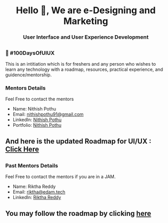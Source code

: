 
<h1 align="center">Hello 👋, We are e-Designing and Marketing </h1>
<h3 align="center">User Interface and User Experience Development</h3>

## <h3> 💯 #100DaysOfUIUX </h3>
<p> This is an intitiation which is for freshers and any person who wishes to learn any technology with a roadmap, resources, practical experience, and guidence/mentorship. </p>
<h3> Mentors Details </h3>
<p> Feel Free to contact the mentors </p>

 - Name: Nithish Pothu
 - Email: [nithishpothu91@gmail.com](nithishpothu91@gmail.com)
 - LinkedIn: [Nithish Pothu](https://www.linkedin.com/in/nithishpothu?utm_source=share&utm_campaign=share_via&utm_content=profile&utm_medium=android_app)
 - Portfolio: [Nithish Pothu](Bento.me/nithishpothu )
## And here is the updated Roadmap for UI/UX : [Click Here](https://midnight-guardian-012.notion.site/272330c1d54780d99875caf89adadc64?v=272330c1d547805e8604000cb9c95673&pvs=149)
## <h3> Past Mentors Details </h3>
<p> Feel Free to contact the mentors if you are in a JAM. </p>

 - Name: Riktha Reddy
 - Email: riktha@edam.tech
 - LinkedIn: [Riktha Reddy](https://www.linkedin.com/in/riktha-reddy-024b01221?miniProfileUrn=urn:li:fs_miniProfile:ACoAADfe2twBN1RbxdZrK5GylC7Bkdy4oASnw-A&lipi=urn:li:page:d_flagship3_search_srp_all;ut0xCx8HQaCGvB1SwNfk9g==)

## You may follow the roadmap by clicking [here](https://www.notion.so/c0621a48ec2f419c8da0e45330c4da3c?v=9afa6cfa74064cc39338890dcb395e0c)




